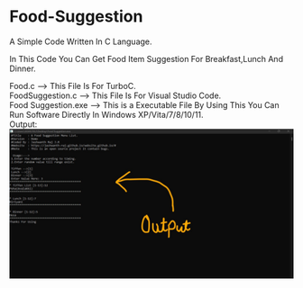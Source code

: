 # Food-Suggestion
A Simple Code Written In C Language.

In This Code You Can Get Food Item Suggestion For Breakfast,Lunch And Dinner.

Food.c --> This File Is For TurboC.<br>
FoodSuggestion.c --> This File Is For Visual Studio Code.<br>
Food Suggestion.exe --> This is a Executable File By Using This You Can Run Software Directly In Windows XP/Vita/7/8/10/11.
<br>
Output:<br>
![output](https://github.com/Jashuraj/Food-Suggestion/blob/main/output.jpg?raw=true)
